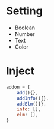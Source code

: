 # Setting
* Boolean
* Number
* Text
* Color

# Inject
```js
addon = {
    add(){},
    addInfo(){},
    addElm(){},
    info: [],
    elm: [],
}
```